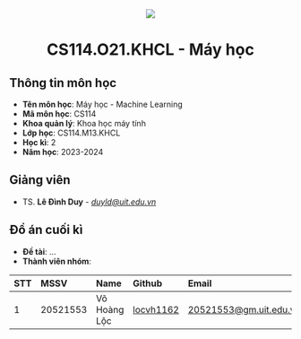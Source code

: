 <!-- UIT Banner -->
<div align="center">
  <a href="https://www.uit.edu.vn/" title="Trường Đại học Công nghệ Thông tin" target="_blank">
    <img src="https://i.imgur.com/WmMnSRt.png">
  </a>
</div>

<h1 align="center">CS114.O21.KHCL - Máy học</h1>

<a name="thongtinmonhoc"></a>
## Thông tin môn học
* **Tên môn học**: Máy học - Machine Learning
* **Mã môn học**: CS114
* **Khoa quản lý**: Khoa học máy tính
* **Lớp học**: CS114.M13.KHCL
* **Học kì**: 2
* **Năm học**: 2023-2024

<a name="giangvienhuongdan"></a>
## Giảng viên
* TS. **Lê Đình Duy** - *duyld@uit.edu.vn*

<a name="doancuoiky"></a>
## Đồ án cuối kì

* **Đề tài**: ...
* **Thành viên nhóm**:

| STT | MSSV     | Name           | Github                                    | Email                  |
|:----|:---------|:---------------|:------------------------------------------|:-----------------------|
| 1   | 20521553 | Võ Hoàng Lộc   | [locvh1162](https://github.com/locvh1162) | 20521553@gm.uit.edu.vn |

